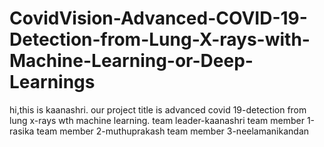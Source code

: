 # CovidVision-Advanced-COVID-19-Detection-from-Lung-X-rays-with-Machine-Learning-or-Deep-Learnings
hi,this is kaanashri.
our project title is advanced covid 19-detection from lung x-rays wth machine learning.
team leader-kaanashri
team member 1-rasika
team member 2-muthuprakash
team member 3-neelamanikandan

